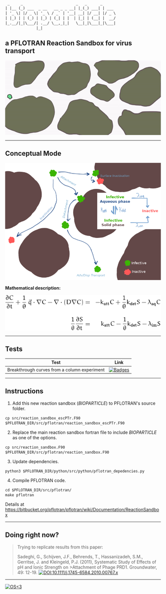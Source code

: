 ```
 _     _                        _   _      _
| |__ (_) ___  _ __   __ _ _ __| |_(_) ___| | ___
| '_ \| |/ _ \| '_ \ / _` | '__| __| |/ __| |/ _ \
| |_) | | (_) | |_) | (_| | |  | |_| | (__| |  __/
|_.__/|_|\___/| .__/ \__,_|_|   \__|_|\___|_|\___|
              |_|
```
## **a PFLOTRAN Reaction Sandbox for virus transport**

<img src="./images/virusBlob.gif" alt="gifBiopartcile" width="600"/>

***

## Conceptual Mode

<img src="./images/virusPath.png" alt="virusPaths" width="600"/>

**Mathematical description:**

<img src="./images/Eqn1.png" alt="Math framework" width="600"/>

***

## Tests

|Test|Link|
|---|---|
|Breakthrough curves from a column experiment | [![Badges](https://img.shields.io/badge/Test-PFLOTRAN-9cf.svg)](https://github.com/edsaac/VirusTransport_RxSandbox/tree/master/test)|


***

## Instructions

1. Add this new reaction sandbox (*BIOPARTICLE*) to PFLOTRAN's source folder.
```
cp src/reaction_sandbox_escPTr.F90  $PFLOTRAN_DIR/src/pflotran/reaction_sandbox_escPTr.F90
```
2. Replace the main reaction sandbox fortran file to include *BIOPARTICLE* as one of the options.
```
cp src/reaction_sandbox.F90  $PFLOTRAN_DIR/src/pflotran/reaction_sandbox.F90
```
3. Update dependencies.
```
python3 $PFLOTRAN_DIR/python/src/python/pflotran_depedencies.py
```
4. Compile PFLOTRAN code.
```
cd $PFLOTRAN_DIR/src/pflotran/
make pflotran
```

Details at https://bitbucket.org/pflotran/pflotran/wiki/Documentation/ReactionSandbox

***

## Doing right now?

>Trying to replicate results from this paper: 
>
>Sadeghi, G., Schijven, J.F., Behrends, T., Hassanizadeh, S.M., Gerritse, J. and Kleingeld, P.J. (2011), Systematic Study of Effects of pH and Ionic Strength on >Attachment of Phage PRD1. Groundwater, 49: 12-19. [![DOI:10.1111/j.1745-6584.2010.00767.x](https://zenodo.org/badge/DOI/10.1111/j.1745-6584.2010.00767.x.svg)](https://doi.org/10.1111/j.1745-6584.2010.00767.x)
>
_______

[![OS<3](https://badges.frapsoft.com/os/v1/open-source.png?v=103)](https://github.com/ellerbrock/open-source-badges/)